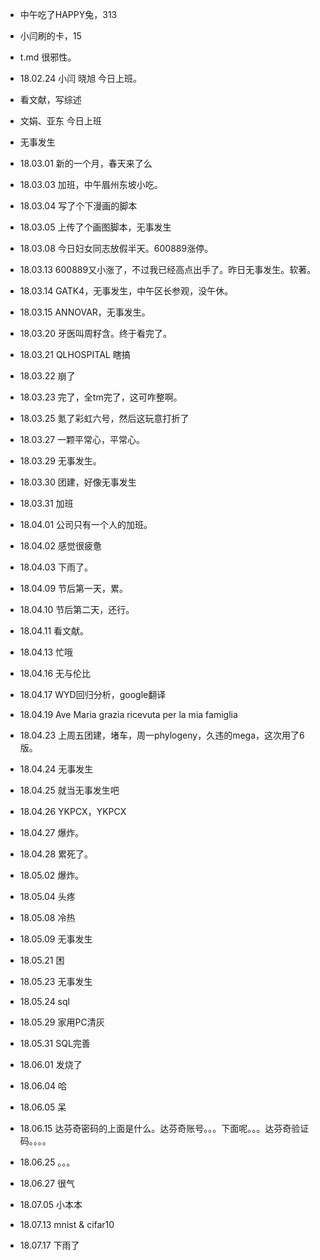 * 中午吃了HAPPY兔，313

* 小闫刷的卡，15

* t.md 很邪性。

* 18.02.24 小闫 晓旭 今日上班。

* 看文献，写综述

* 文娟、亚东 今日上班

* 无事发生

* 18.03.01 新的一个月，春天来了么

* 18.03.03 加班，中午眉州东坡小吃。

* 18.03.04 写了个下漫画的脚本

* 18.03.05 上传了个画图脚本，无事发生

* 18.03.08 今日妇女同志放假半天。600889涨停。

* 18.03.13 600889又小涨了，不过我已经高点出手了。昨日无事发生。软著。

* 18.03.14 GATK4，无事发生，中午区长参观，没午休。

* 18.03.15 ANNOVAR，无事发生。

* 18.03.20 牙医叫周籽含。终于看完了。

* 18.03.21 QLHOSPITAL 瞎搞

* 18.03.22 崩了

* 18.03.23 完了，全tm完了，这可咋整啊。

* 18.03.25 氪了彩虹六号，然后这玩意打折了

* 18.03.27 一颗平常心，平常心。

* 18.03.29 无事发生。

* 18.03.30 团建，好像无事发生

* 18.03.31 加班

* 18.04.01 公司只有一个人的加班。

* 18.04.02 感觉很疲惫

* 18.04.03 下雨了。

* 18.04.09 节后第一天，累。

* 18.04.10 节后第二天，还行。

* 18.04.11 看文献。

* 18.04.13 忙哦

* 18.04.16 无与伦比

* 18.04.17 WYD回归分析，google翻译

* 18.04.19 Ave Maria grazia ricevuta per la mia famiglia 

* 18.04.23 上周五团建，堵车，周一phylogeny，久违的mega，这次用了6版。

* 18.04.24 无事发生

* 18.04.25 就当无事发生吧

* 18.04.26 YKPCX，YKPCX

* 18.04.27 爆炸。

* 18.04.28 累死了。

* 18.05.02 爆炸。

* 18.05.04 头疼

* 18.05.08 冷热

* 18.05.09 无事发生

* 18.05.21 困

* 18.05.23 无事发生

* 18.05.24 sql 

* 18.05.29 家用PC清灰

* 18.05.31 SQL完善

* 18.06.01 发烧了

* 18.06.04 哈

* 18.06.05 呆

* 18.06.15 达芬奇密码的上面是什么。达芬奇账号。。。下面呢。。。达芬奇验证码。。。。

* 18.06.25 。。。

* 18.06.27 很气

* 18.07.05 小本本

* 18.07.13 mnist & cifar10

* 18.07.17 下雨了